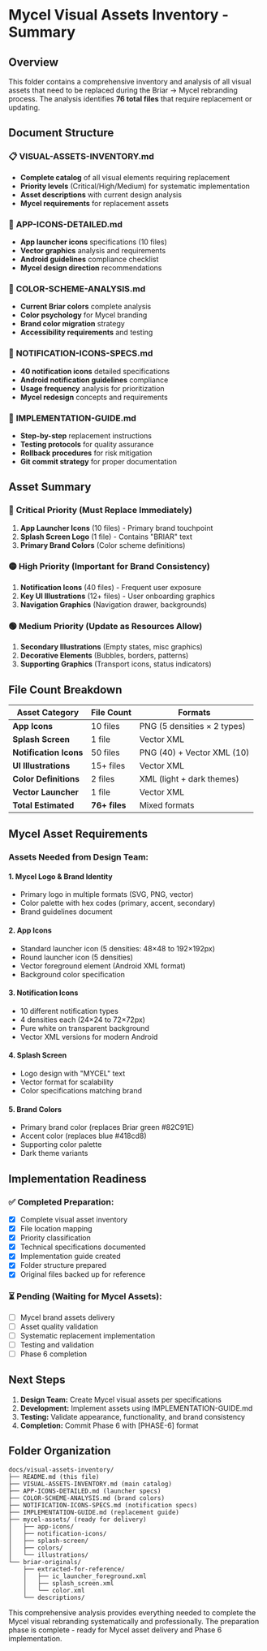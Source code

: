 # Mycel Visual Assets Inventory - Summary

## Overview

This folder contains a comprehensive inventory and analysis of all visual assets that need to be replaced during the Briar → Mycel rebranding process. The analysis identifies **76 total files** that require replacement or updating.

## Document Structure

### 📋 **VISUAL-ASSETS-INVENTORY.md**
- **Complete catalog** of all visual elements requiring replacement
- **Priority levels** (Critical/High/Medium) for systematic implementation
- **Asset descriptions** with current design analysis
- **Mycel requirements** for replacement assets

### 🎯 **APP-ICONS-DETAILED.md**  
- **App launcher icons** specifications (10 files)
- **Vector graphics** analysis and requirements
- **Android guidelines** compliance checklist
- **Mycel design direction** recommendations

### 🎨 **COLOR-SCHEME-ANALYSIS.md**
- **Current Briar colors** complete analysis
- **Color psychology** for Mycel branding
- **Brand color migration** strategy
- **Accessibility requirements** and testing

### 🔔 **NOTIFICATION-ICONS-SPECS.md**
- **40 notification icons** detailed specifications
- **Android notification guidelines** compliance  
- **Usage frequency** analysis for prioritization
- **Mycel redesign** concepts and requirements

### 🚀 **IMPLEMENTATION-GUIDE.md**
- **Step-by-step** replacement instructions
- **Testing protocols** for quality assurance
- **Rollback procedures** for risk mitigation
- **Git commit strategy** for proper documentation

## Asset Summary

### 🔴 **Critical Priority (Must Replace Immediately)**
1. **App Launcher Icons** (10 files) - Primary brand touchpoint
2. **Splash Screen Logo** (1 file) - Contains "BRIAR" text  
3. **Primary Brand Colors** (Color scheme definitions)

### 🟡 **High Priority (Important for Brand Consistency)**
1. **Notification Icons** (40 files) - Frequent user exposure
2. **Key UI Illustrations** (12+ files) - User onboarding graphics
3. **Navigation Graphics** (Navigation drawer, backgrounds)

### 🟢 **Medium Priority (Update as Resources Allow)**
1. **Secondary Illustrations** (Empty states, misc graphics)
2. **Decorative Elements** (Bubbles, borders, patterns)
3. **Supporting Graphics** (Transport icons, status indicators)

## File Count Breakdown

| Asset Category | File Count | Formats |
|---------------|------------|---------|
| **App Icons** | 10 files | PNG (5 densities × 2 types) |
| **Splash Screen** | 1 file | Vector XML |
| **Notification Icons** | 50 files | PNG (40) + Vector XML (10) |
| **UI Illustrations** | 15+ files | Vector XML |
| **Color Definitions** | 2 files | XML (light + dark themes) |
| **Vector Launcher** | 1 file | Vector XML |
| **Total Estimated** | **76+ files** | Mixed formats |

## Mycel Asset Requirements

### **Assets Needed from Design Team:**

#### 1. **Mycel Logo & Brand Identity**
- Primary logo in multiple formats (SVG, PNG, vector)
- Color palette with hex codes (primary, accent, secondary)  
- Brand guidelines document

#### 2. **App Icons**
- Standard launcher icon (5 densities: 48×48 to 192×192px)
- Round launcher icon (5 densities)
- Vector foreground element (Android XML format)
- Background color specification

#### 3. **Notification Icons**
- 10 different notification types
- 4 densities each (24×24 to 72×72px)
- Pure white on transparent background
- Vector XML versions for modern Android

#### 4. **Splash Screen**
- Logo design with "MYCEL" text
- Vector format for scalability
- Color specifications matching brand

#### 5. **Brand Colors**
- Primary brand color (replaces Briar green #82C91E)
- Accent color (replaces blue #418cd8)
- Supporting color palette
- Dark theme variants

## Implementation Readiness

### ✅ **Completed Preparation:**
- [x] Complete visual asset inventory
- [x] File location mapping
- [x] Priority classification  
- [x] Technical specifications documented
- [x] Implementation guide created
- [x] Folder structure prepared
- [x] Original files backed up for reference

### ⏳ **Pending (Waiting for Mycel Assets):**
- [ ] Mycel brand assets delivery
- [ ] Asset quality validation
- [ ] Systematic replacement implementation
- [ ] Testing and validation
- [ ] Phase 6 completion

## Next Steps

1. **Design Team:** Create Mycel visual assets per specifications
2. **Development:** Implement assets using IMPLEMENTATION-GUIDE.md
3. **Testing:** Validate appearance, functionality, and brand consistency
4. **Completion:** Commit Phase 6 with [PHASE-6] format

## Folder Organization

```
docs/visual-assets-inventory/
├── README.md (this file)
├── VISUAL-ASSETS-INVENTORY.md (main catalog)
├── APP-ICONS-DETAILED.md (launcher specs)
├── COLOR-SCHEME-ANALYSIS.md (brand colors)
├── NOTIFICATION-ICONS-SPECS.md (notification specs)  
├── IMPLEMENTATION-GUIDE.md (replacement guide)
├── mycel-assets/ (ready for delivery)
│   ├── app-icons/
│   ├── notification-icons/
│   ├── splash-screen/
│   ├── colors/
│   └── illustrations/
└── briar-originals/
    ├── extracted-for-reference/
    │   ├── ic_launcher_foreground.xml
    │   ├── splash_screen.xml
    │   └── color.xml
    └── descriptions/
```

This comprehensive analysis provides everything needed to complete the Mycel visual rebranding systematically and professionally. The preparation phase is complete - ready for Mycel asset delivery and Phase 6 implementation.